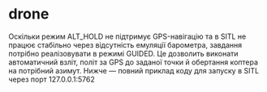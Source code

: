 # drone
Оскільки режим ALT_HOLD не підтримує GPS-навігацію та в SITL не працює стабільно через відсутність емуляції барометра, завдання потрібно реалізовувати в режимі GUIDED. Це дозволить виконати автоматичний взліт, політ за GPS до заданої точки й обертання коптера на потрібний азимут. Нижче — повний приклад коду для запуску в SITL через порт 127.0.0.1:5762
